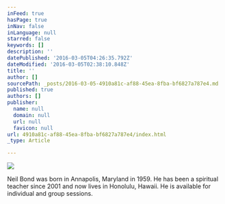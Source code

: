 ```yaml
---
inFeed: true
hasPage: true
inNav: false
inLanguage: null
starred: false
keywords: []
description: ''
datePublished: '2016-03-05T04:26:35.792Z'
dateModified: '2016-03-05T02:38:10.848Z'
title: ''
author: []
sourcePath: _posts/2016-03-05-4910a81c-af88-45ea-8fba-bf6827a787e4.md
published: true
authors: []
publisher:
  name: null
  domain: null
  url: null
  favicon: null
url: 4910a81c-af88-45ea-8fba-bf6827a787e4/index.html
_type: Article

---
```

![](https://the-grid-user-content.s3-us-west-2.amazonaws.com/605176da-09f2-494f-955d-9d77902f94f9.jpg)

Neil Bond was born in Annapolis, Maryland in 1959\. He has been a spiritual teacher since 2001 and now lives in Honolulu, Hawaii. He is available for individual and group sessions.